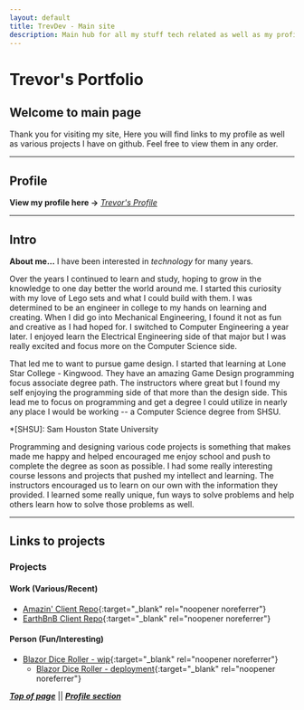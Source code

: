 ```yaml
---
layout: default
title: TrevDev - Main site
description: Main hub for all my stuff tech related as well as my profile.
---
```

<a name="top"></a>
# Trevor's Portfolio

## Welcome to main page
Thank you for visiting my site,
Here you will find links to my profile as well as various projects I have on github.
Feel free to view them in any order.

---

<a name="profile"></a>
## Profile
**View my profile here -\>** _[Trevor's Profile](pages/profile.md)_

---


## Intro
**About me...** I have been interested in _technology_ for many years.

Over the years I continued to learn and study, hoping to grow in the knowledge to one day better
the world around me. I started this curiosity with my love of Lego sets and what I could build
with them. I was determined to be an engineer in college to my hands on learning and creating.
When I did go into Mechanical Engineering, I found it not as fun and creative as I had hoped
for. I switched to Computer Engineering a year later. I enjoyed learn the Electrical Engineering
side of that major but I was really excited and focus more on the Computer Science side.

That led me to want to pursue game design. I started that learning at Lone Star College -
Kingwood. They have an amazing Game Design programming focus associate degree path. The
instructors where great but I found my self enjoying the programming side of that more than the
design side. This lead me to focus on programming and get a degree I could utilize in nearly any
place I would be working -- a Computer Science degree from SHSU.

*[SHSU]: Sam Houston State University

Programming and designing various code projects is something that makes made me happy and helped
encouraged me enjoy school and push to complete the degree as soon as possible. I had some
really interesting course lessons and projects that pushed my intellect and learning. The
instructors encouraged us to learn on our own with the information they provided. I learned some
really unique, fun ways to solve problems and help others learn how to solve those problems as
well.

---

## Links to projects

### Projects
<!--[link display name](link to project)-->
#### Work (Various/Recent)
- [Amazin' Client Repo](https://github.com/Trevis42/client-Amazin){:target="\_blank" rel="noopener noreferrer"}
- [EarthBnB Client Repo](https://github.com/Trevis42/client-EarthBnB){:target="\_blank" rel="noopener noreferrer"}

#### Person (Fun/Interesting)
- [Blazor Dice Roller - wip](https://github.com/Trevis42/DiceRoller-BlazorApp){:target="\_blank" rel="noopener noreferrer"}
  - [Blazor Dice Roller - deployment](https://blazor-dice-roller.netlify.app/){:target="\_blank" rel="noopener noreferrer"}

**_[Top of page](#top)_** \|\| **_[Profile section](#profile)_**
